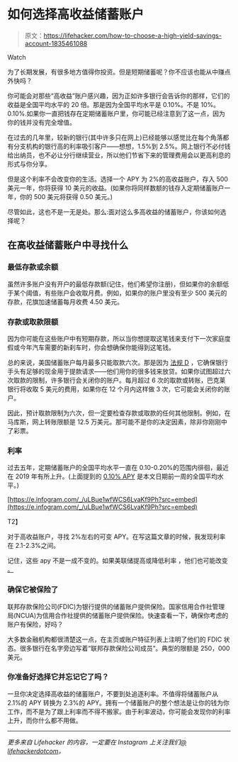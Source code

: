 # 如何选择高收益储蓄账户

> 原文：<https://lifehacker.com/how-to-choose-a-high-yield-savings-account-1835461088>

Watch

为了长期发展，有很多地方值得你投资。但是短期储蓄呢？你不应该也能从中赚点外快吗？

你可能会对那些“高收益”账户感兴趣，因为正如许多银行会告诉你的那样，它们的收益是全国平均水平的 20 倍。那是因为全国平均水平是 0.10%。不是 10%。0.10%.如果你一直把钱存在定期储蓄账户里，你可能已经注意到了这一点，因为你的钱并没有完全增值。

在过去的几年里，较新的银行(其中许多只在网上)已经能够以感觉比在每个角落都有分支机构的银行高的利率吸引客户——想想，1.5%到 2.5%。网上银行不必付钱给出纳员，也不必让分行继续营业，所以他们节省下来的管理费用会以更高利息的形式与你分享。

但是这个利率不会改变你的生活。选择一个 APY 为 2%的高收益账户，存入 500 美元一年，你将获得 10 美元的收益。(如果你将同样数额的钱存入定期储蓄账户一年，你的 500 美元将获得 0.50 美元。)

尽管如此，这也不是一无是处。那么:面对这么多高收益的储蓄账户，你该如何选择呢？

## 在高收益储蓄账户中寻找什么

### 最低存款或余额

虽然许多账户没有开户的最低存款额(记住，他们希望你注册)，但如果你的余额低于某个阈值，有些账户会收取月费。例如，如果你的账户里没有至少 500 美元的存款，花旗加速储蓄每月收费 4.50 美元。

### 存款或取款限额

因为你可能在这些账户中有短期存款，所以当你想提取这笔钱来支付下一次家庭度假或今年汽车需要的新刹车时，你会想确保你能得到这笔钱。

总的来说，美国储蓄账户每月最多只能取款六次。那是因为 [法规 D](https://www.investopedia.com/this-government-regulation-restricts-how-often-you-can-move-money-out-of-your-savings-account-4589978?utm_campaign=rss_articles&utm_source=rss&utm_medium=referral) ，它确保银行手头有足够的现金用于提款请求——他们用你的很多钱来放贷。如果你试图超过六次取款的限制，许多银行会关闭你的账户。每月超过 6 次的取款或转账，巴克莱银行将收取 5 美元的费用，如果你在 12 个月内这样做 3 次，它可能会关闭你的账户。

因此，预计取款限制为六次，但一定要检查存款或取款的任何其他限制。例如，在马库斯，网上转账限额是 12.5 万美元。那可能不是你的决定因素，除非你刚刚中了彩票。

### 利率

过去五年，定期储蓄账户的全国平均水平一直在 0.10-0.20%的范围内徘徊，最近在 2019 年有所上升。(上面提到的 [0.10% APY](https://www.fdic.gov/regulations/resources/rates/) 是本文日期前一周的全国平均水平。)

[https://e.infogram.com/_/uLBue1wfWCS6LvaKf9Ph?src=embed](https://e.infogram.com/_/uLBue1wfWCS6LvaKf9Ph?src=embed)

T2】

对于高收益账户，寻找 2%左右的可变 APY。在写这篇文章的时候，我发现利率在 2.1-2.3%之间。

记住，这些 apy 不是一成不变的。如果美联储提高或降低利率 ，他们也可能改变 [。](https://twocents.lifehacker.com/what-to-know-about-rising-interest-rates-1823891783)

### 确保它被保险了

联邦存款保险公司(FDIC)为银行提供的储蓄账户提供保险。国家信用合作社管理局(NCUA)为信用合作社提供的储蓄账户提供保险。快速查看一下，确保你考虑的账户有保险，好吗？

大多数金融机构都很清楚这一点，在主页或账户特征列表上注明了他们的 FDIC 状态。很多银行在名字旁边写着“联邦存款保险公司成员”。典型的限额是 250，000 美元。

### 你准备好选择它并忘记它了吗？

一旦你决定选择高收益的储蓄账户，不要到处追逐利率。不值得将储蓄账户从 2.1%的 APY 转换为 2.3%的 APY。拥有一个储蓄账户的整个想法是让你的钱为你工作，而不是为了跟上利率而不得不搬家。由于利率波动，你可能会发现你的利率上升，而你什么都不用做。

* * *

*更多来自 Lifehacker 的内容，一定要在 Instagram 上关注我们*[*@ lifehackerdotcom*](https://www.instagram.com/lifehackerdotcom/)*。*